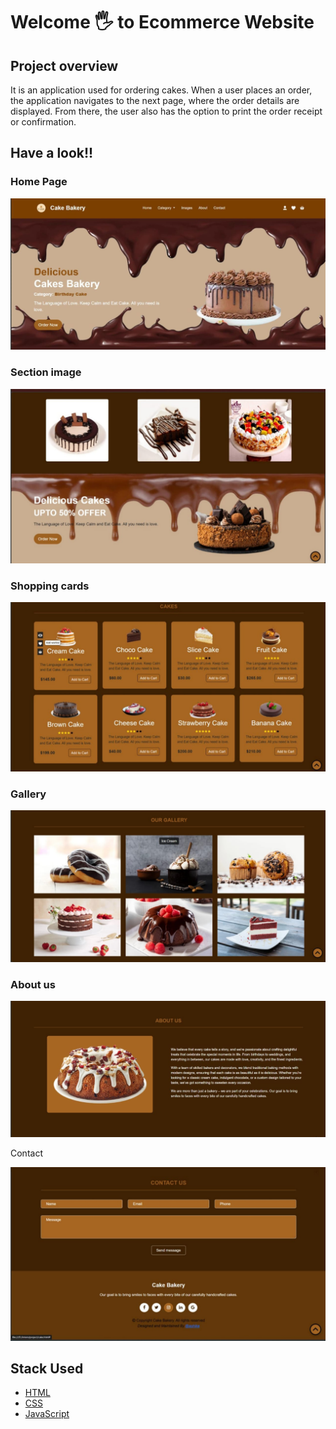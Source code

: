 # Welcome 🖐 to Ecommerce Website

## Project overview

It is an application used for ordering cakes. When a user places an order, the application navigates to the next page, where the order details are displayed. From there, the user also has the option to print the order receipt or confirmation.

## Have a look!!

### Home Page

![image alt](https://github.com/ashika43/Ecommerce_application/blob/32b1a521c9762f89f0fa7b820db9cdb514cb6297/home.jpeg)

### Section image

![image alt](https://github.com/ashika43/Ecommerce_application/blob/32b1a521c9762f89f0fa7b820db9cdb514cb6297/image.jpeg)


### Shopping cards

![image alt](https://github.com/ashika43/Ecommerce_application/blob/32b1a521c9762f89f0fa7b820db9cdb514cb6297/cards.jpeg)

### Gallery

![image alt](https://github.com/ashika43/Ecommerce_application/blob/32b1a521c9762f89f0fa7b820db9cdb514cb6297/gallery.jpeg)

### About us

![image alt](https://github.com/ashika43/Ecommerce_application/blob/32b1a521c9762f89f0fa7b820db9cdb514cb6297/about.jpeg)

Contact

![image alt](https://github.com/ashika43/Ecommerce_application/blob/32b1a521c9762f89f0fa7b820db9cdb514cb6297/contact.jpeg)


## Stack Used
- [HTML](#HTML)
- [CSS](#CSS)
- [JavaScript](#JavaScript)
